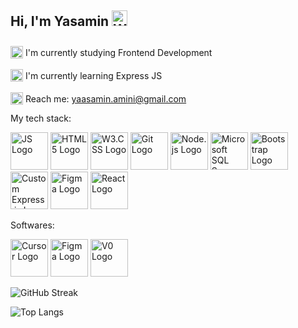 ## Hi, I'm Yasamin <img src="https://raw.githubusercontent.com/Tarikul-Islam-Anik/Animated-Fluent-Emojis/master/Emojis/Hand%20gestures/Waving%20Hand.png" alt="Waving Hand" width="25" height="25" />
###
<p>
  <img src="https://raw.githubusercontent.com/Tarikul-Islam-Anik/Animated-Fluent-Emojis/master/Emojis/People%20with%20professions/Woman%20Technologist%20Light%20Skin%20Tone.png" width="20" style="position: relative; top: 4px;" alt="Technologist" />
  I'm currently studying Frontend Development
</p>

<p>
  <img src="https://raw.githubusercontent.com/Tarikul-Islam-Anik/Animated-Fluent-Emojis/master/Emojis/Animals/Blossom.png" width="20" style="position: relative; top: 4px;" alt="Blossom" />
  I'm currently learning Express JS
</p>

<p>
  <img src="https://raw.githubusercontent.com/Tarikul-Islam-Anik/Animated-Fluent-Emojis/master/Emojis/Objects/E-Mail.png" width="20" style="position: relative; top: 4px;" alt="Email" />
  Reach me: <a href="mailto:yaasamin.amini@gmail.com">yaasamin.amini@gmail.com</a>
</p>



<!--
**yas-amini/yas-amini** is a ✨ _special_ ✨ repository because its `README.md` (this file) appears on your GitHub profile.

Here are some ideas to get you started:

- 🔭 I’m currently working on ...
- 🌱 I’m currently learning ...
- 👯 I’m looking to collaborate on ...
- 🤔 I’m looking for help with ...
- 💬 Ask me about ...
- 📫 How to reach me: ...
- 😄 Pronouns: ...
- ⚡ Fun fact: ...
-->
My tech stack:
<p align="left">
  <img src="https://www.svgrepo.com/show/303206/javascript-logo.svg" height="60" alt="JS Logo" />
  <img src="https://upload.wikimedia.org/wikipedia/commons/thumb/3/38/HTML5_Badge.svg/512px-HTML5_Badge.svg.png?20110131171049" height="60" alt="HTML5 Logo" />
  <img src="https://upload.wikimedia.org/wikipedia/commons/6/62/CSS3_logo.svg" height="60" alt="W3.CSS Logo" />
  <img src="https://git-scm.com/images/logos/downloads/Git-Icon-1788C.svg" height="60" alt="Git Logo" />
  <img src="https://upload.wikimedia.org/wikipedia/commons/thumb/d/d9/Node.js_logo.svg/590px-Node.js_logo.svg.png" height="60" alt="Node.js Logo" />
  <img src="https://files.brandlogos.net/svg/p9rFMhuYOp/microsoft-sql-server-logo-brandlogos.net_eer8xkaa1.svg" height="60" alt="Microsoft SQL Server Logo" />
  <img src="https://upload.wikimedia.org/wikipedia/commons/b/b2/Bootstrap_logo.svg" height="60" alt="Bootstrap Logo" />
<img src="https://res.cloudinary.com/dv3ljntuc/image/upload/v1749722453/Group_2_hpdnsl.svg" height="60" alt="Custom Express.js Logo" />
  <img src="https://cdn.jsdelivr.net/gh/devicons/devicon/icons/figma/figma-original.svg" height="60" alt="Figma Logo" />
  <img src="https://cdn.jsdelivr.net/gh/devicons/devicon/icons/react/react-original.svg" height="60" alt="React Logo" />

</p>

Softwares:
<p align="left">
  <img height="60" src="https://www.cursor.com/assets/images/logo.svg" height="60" alt="Cursor Logo" />
  <img src="https://cdn.jsdelivr.net/gh/devicons/devicon/icons/figma/figma-original.svg" height="60" alt="Figma Logo" />
<img src="https://res.cloudinary.com/dv3ljntuc/image/upload/v1749721958/Group_1_i7groe.png" height="60" alt="V0 Logo" />
</p>

![GitHub Streak](https://github-readme-streak-stats.herokuapp.com/?user=yas-amini)

![Top Langs](https://github-readme-stats.vercel.app/api/top-langs/?username=yas-amini&layout=compact&langs_count=10)








